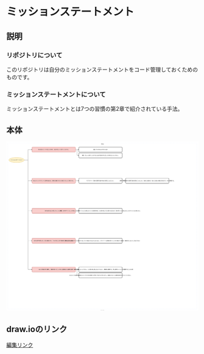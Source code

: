 # ミッションステートメント
## 説明
### リポジトリについて
このリポジトリは自分のミッションステートメントをコード管理しておくためのものです。
### ミッションステートメントについて
ミッションステートメントとは7つの習慣の第2章で紹介されている手法。
## 本体
![](statement.drawio.svg)
## draw.ioのリンク
[編集リンク](https://app.diagrams.net/#HAsunaro276%2Fmission-statement%2Fmain%2Fstatement.drawio#%7B%22pageId%22%3A%22YmL12bMKpDGza6XwsDPr%22%7D)
